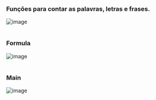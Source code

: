 ### Funções para contar as palavras, letras e frases.
![image](https://github.com/devGuus/Treinamentos/assets/93723573/b15ccddb-5a1b-43df-8d4c-dd3abb274a93)
#
### Formula
![image](https://github.com/devGuus/Treinamentos/assets/93723573/103f08bd-713b-40f8-a76e-a78415c03ea6)
#
### Main
![image](https://github.com/devGuus/Treinamentos/assets/93723573/a9b30f8b-3487-4490-afd6-671419a0ee4e)
